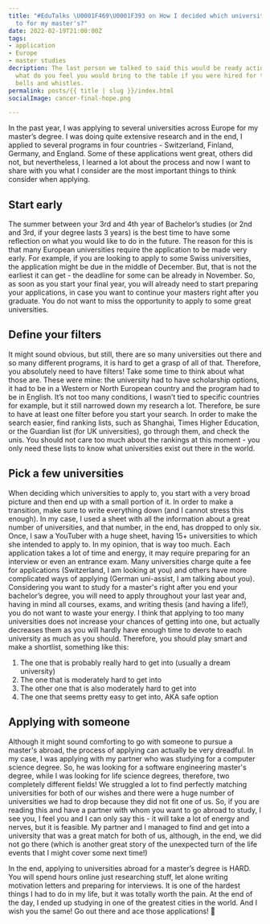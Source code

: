 ```yaml
---
title: "#EduTalks \U0001F469‍\U0001F393 on How I decided which universities to apply
  to for my master's?"
date: 2022-02-19T21:00:00Z
tags:
- application
- Europe
- master studies
decription: The last person we talked to said this would be ready action item, and
  what do you feel you would bring to the table if you were hired for this position
  bells and whistles.
permalink: posts/{{ title | slug }}/index.html
socialImage: cancer-final-hope.png

---
```

In the past year, I was applying to several universities across Europe for my master’s degree. I was doing quite extensive research and in the end, I applied to several programs in four countries - Switzerland, Finland, Germany, and England. Some of these applications went great, others did not, but nevertheless, I learned a lot about the process and now I want to share with you what I consider are the most important things to think consider when applying.

## Start early

The summer between your 3rd and 4th year of Bachelor’s studies (or 2nd and 3rd, if your degree lasts 3 years) is the best time to have some reflection on what you would like to do in the future. The reason for this is that many European universities require the application to be made very early. For example, if you are looking to apply to some Swiss universities, the application might be due in the middle of December. But, that is not the earliest it can get - the deadline for some can be already in November. So, as soon as you start your final year, you will already need to start preparing your applications, in case you want to continue your masters right after you graduate. You do not want to miss the opportunity to apply to some great universities.

## Define your filters

It might sound obvious, but still, there are so many universities out there and so many different programs, it is hard to get a grasp of all of that. Therefore, you absolutely need to have filters! Take some time to think about what those are. These were mine: the university had to have scholarship options, it had to be in a Western or North European country and the program had to be in English. It’s not too many conditions, I wasn’t tied to specific countries for example, but it still narrowed down my research a lot. Therefore, be sure to have at least one filter before you start your search. In order to make the search easier, find ranking lists, such as Shanghai, Times Higher Education, or the Guardian list (for UK universities), go through them, and check the unis. You should not care too much about the rankings at this moment - you only need these lists to know what universities exist out there in the world.

## Pick a few universities

When deciding which universities to apply to, you start with a very broad picture and then end up with a small portion of it. In order to make a transition, make sure to write everything down (and I cannot stress this enough). In my case, I used a sheet with all the information about a great number of universities, and that number, in the end, has dropped to only six. Once, I saw a YouTuber with a huge sheet, having 15+ universities to which she intended to apply to. In my opinion, that is way too much. Each application takes a lot of time and energy, it may require preparing for an interview or even an entrance exam. Many universities charge quite a fee for applications (Switzerland, I am looking at you) and others have more complicated ways of applying (German uni-assist, I am talking about you). Considering you want to study for a master's right after you end your bachelor’s degree, you will need to apply throughout your last year and, having in mind all courses, exams, and writing thesis (and having a life!), you do not want to waste your energy. I think that applying to too many universities does not increase your chances of getting into one, but actually decreases them as you will hardly have enough time to devote to each university as much as you should. Therefore, you should play smart and make a shortlist, something like this:

1. The one that is probably really hard to get into (usually a dream university)
2. The one that is moderately hard to get into
3. The other one that is also moderately hard to get into
4. The one that seems pretty easy to get into, AKA safe option

## Applying with someone

Although it might sound comforting to go with someone to pursue a master's abroad, the process of applying can actually be very dreadful. In my case, I was applying with my partner who was studying for a computer science degree. So, he was looking for a software engineering master's degree, while I was looking for life science degrees, therefore, two completely different fields! We struggled a lot to find perfectly matching universities for both of our wishes and there were a huge number of universities we had to drop because they did not fit one of us. So, if you are reading this and have a partner with whom you want to go abroad to study, I see you, I feel you and I can only say this - it will take a lot of energy and nerves, but it is feasible. My partner and I managed to find and get into a university that was a great match for both of us, although, in the end, we did not go there (which is another great story of the unexpected turn of the life events that I might cover some next time!)

In the end, applying to universities abroad for a master’s degree is HARD. You will spend hours online just researching stuff, let alone writing motivation letters and preparing for interviews. It is one of the hardest things I had to do in my life, but it was totally worth the pain. At the end of the day, I ended up studying in one of the greatest cities in the world. And I wish you the same! Go out there and ace those applications! 💪